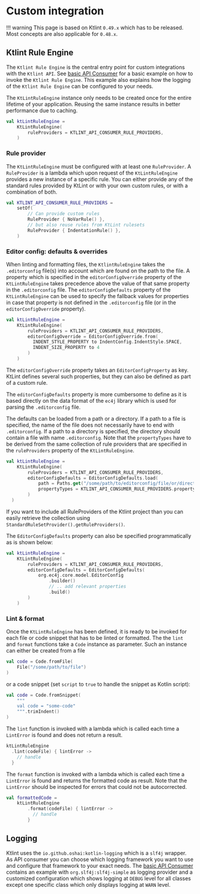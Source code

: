# Custom integration

!!! warning
    This page is based on Ktlint `0.49.x` which has to be released. Most concepts are also applicable for `0.48.x`.  

## Ktlint Rule Engine

The `Ktlint Rule Engine` is the central entry point for custom integrations with the `Ktlint API`. See [basic API Consumer](https://github.com/pinterest/ktlint/blob/master/ktlint-api-consumer/src/main/kotlin/com/example/ktlint/api/consumer/KtlintApiConsumer.kt) for a basic example on how to invoke the `Ktlint Rule Engine`. This example also explains how the logging of the `Ktlint Rule Engine` can be configured to your needs.

The `KtLintRuleEngine` instance only needs to be created once for the entire lifetime of your application. Reusing the same instance results in better performance due to caching. 

```kotlin title="Creating the KtLintRuleEngine"
val ktLintRuleEngine =
    KtLintRuleEngine(
        ruleProviders = KTLINT_API_CONSUMER_RULE_PROVIDERS,
    )
```

### Rule provider

The `KtLintRuleEngine` must be configured with at least one `RuleProvider`. A `RuleProvider` is a lambda which upon request of the `KtLintRuleEngine` provides a new instance of a specific rule. You can either provide any of the standard rules provided by KtLint or with your own custom rules, or with a combination of both.
```kotlin title="Creating a set of RuleProviders"
val KTLINT_API_CONSUMER_RULE_PROVIDERS =
    setOf(
        // Can provide custom rules
        RuleProvider { NoVarRule() },
        // but also reuse rules from KtLint rulesets
        RuleProvider { IndentationRule() },
    )
```

### Editor config: defaults & overrides

When linting and formatting files, the `KtlintRuleEngine` takes the `.editorconfig` file(s) into account which are found on the path to the file. A property which is specified in the `editorConfigOverride` property of the `KtLintRuleEngine` takes precedence above the value of that same property in the `.editorconfig` file. The `editorConfigDefaults` property of the `KtLintRuleEngine` can be used to specify the fallback values for properties in case that property is not defined in the `.editorconfig` file (or in the `editorConfigOverride` property).

```kotlin title="Specifying the editorConfigOverride"
val ktLintRuleEngine =
    KtLintRuleEngine(
        ruleProviders = KTLINT_API_CONSUMER_RULE_PROVIDERS,
        editorConfigOverride = EditorConfigOverride.from(
          INDENT_STYLE_PROPERTY to IndentConfig.IndentStyle.SPACE,
          INDENT_SIZE_PROPERTY to 4
        )
    )
```

The `editorConfigOverride` property takes an `EditorConfigProperty` as key. KtLint defines several such properties, but they can also be defined as part of a custom rule.

The `editorConfigDefaults` property is more cumbersome to define as it is based directly on the data format of the `ec4j` library which is used for parsing the `.editorconfig` file.

The defaults can be loaded from a path or a directory. If a path to a file is specified, the name of the file does not necessarily have to end with `.editorconfig`. If a path to a directory is specified, the directory should contain a file with name `.editorconfig`. Note that the `propertyTypes` have to be derived from the same collection of rule providers that are specified in the `ruleProviders` property of the `KtLintRuleEngine`.  

```kotlin title="Specifying the editorConfigDefaults using an '.editorconfig' file"
val ktLintRuleEngine =
    KtLintRuleEngine(
        ruleProviders = KTLINT_API_CONSUMER_RULE_PROVIDERS,
        editorConfigDefaults = EditorConfigDefaults.load(
            path = Paths.get("/some/path/to/editorconfig/file/or/directory"),
            propertyTypes = KTLINT_API_CONSUMER_RULE_PROVIDERS.propertyTypes(),
        )
  )
```
If you want to include all RuleProviders of the Ktlint project than you can easily retrieve the collection using `StandardRuleSetProvider().getRuleProviders()`.

The `EditorConfigDefaults` property can also be specified programmatically as is shown below:

```kotlin title="Specifying the editorConfigDefaults programmatically"
val ktLintRuleEngine =
    KtLintRuleEngine(
        ruleProviders = KTLINT_API_CONSUMER_RULE_PROVIDERS,
        editorConfigDefaults = EditorConfigDefaults(
            org.ec4j.core.model.EditorConfig
                .builder()
                // .. add relevant properties
                .build()
        )
    )
```

### Lint & format

Once the `KtLintRuleEngine` has been defined, it is ready to be invoked for each file or code snippet that has to be linted or formatted. The the `lint` and `format` functions take a `Code` instance as parameter. Such an instance can either be created from a file
```kotlin title="Code from file"
val code = Code.fromFile(
    File("/some/path/to/file")
)
```
or a code snippet (set `script` to `true` to handle the snippet as Kotlin script):
```kotlin title="Code from snippet"
val code = Code.fromSnippet(
    """
    val code = "some-code"
    """.trimIndent()
)
```

The `lint` function is invoked with a lambda which is called each time a `LintError` is found and does not return a result.
```kotlin title="Specifying the editorConfigDefaults programmatically"
ktLintRuleEngine
  .lint(codeFile) { lintError ->
    // handle
  }
```

The `format` function is invoked with a lambda which is called each time a `LintError` is found and returns the formatted code as result. Note that the `LintError` should be inspected for errors that could not be autocorrected.
```kotlin title="Specifying the editorConfigDefaults programmatically"
val formattedCode =
    ktLintRuleEngine
        .format(codeFile) { lintError ->
          // handle
        }
```

## Logging

Ktlint uses the `io.github.oshai:kotlin-logging` which is a `slf4j` wrapper. As API consumer you can choose which logging framework you want to use and configure that framework to your exact needs. The [basic API Consumer](https://github.com/pinterest/ktlint/blob/master/ktlint-api-consumer/src/main/kotlin/com/example/ktlint/api/consumer/KtlintApiConsumer.kt) contains an example with `org.slf4j:slf4j-simple` as logging provider and a customized configuration which shows logging at `DEBUG` level for all classes except one specific class which only displays logging at `WARN` level.
